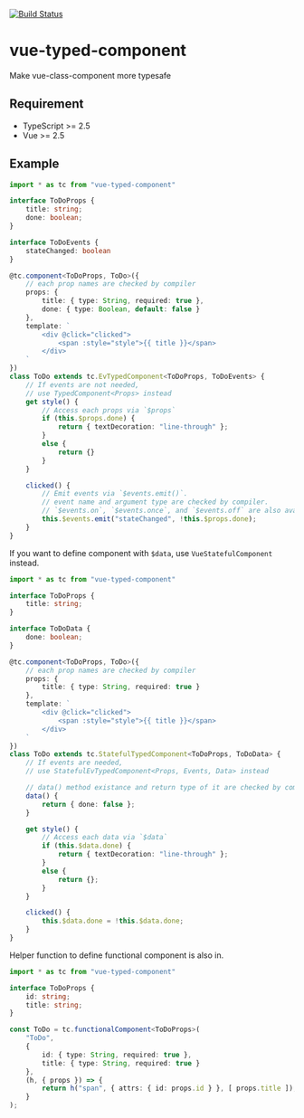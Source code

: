 [![Build Status](https://travis-ci.org/wonderful-panda/vue-typed-component.svg?branch=master)](https://travis-ci.org/wonderful-panda/vue-typed-component)

# vue-typed-component
Make vue-class-component more typesafe

## Requirement
- TypeScript >= 2.5
- Vue >= 2.5

## Example

```typescript
import * as tc from "vue-typed-component"

interface ToDoProps {
    title: string;
    done: boolean;
}

interface ToDoEvents {
    stateChanged: boolean
}

@tc.component<ToDoProps, ToDo>({
    // each prop names are checked by compiler
    props: {
        title: { type: String, required: true },
        done: { type: Boolean, default: false }
    },
    template: `
        <div @click="clicked">
            <span :style="style">{{ title }}</span>
        </div>
    `
})
class ToDo extends tc.EvTypedComponent<ToDoProps, ToDoEvents> {
    // If events are not needed,
    // use TypedComponent<Props> instead
    get style() {
        // Access each props via `$props`
        if (this.$props.done) {
            return { textDecoration: "line-through" };
        }
        else {
            return {}
        }
    }

    clicked() {
        // Emit events via `$events.emit()`.
        // event name and argument type are checked by compiler.
        // `$events.on`, `$events.once`, and `$events.off` are also available.
        this.$events.emit("stateChanged", !this.$props.done);
    }
}
```

If you want to define component with `$data`, use `VueStatefulComponent` instead.

```typescript
import * as tc from "vue-typed-component"

interface ToDoProps {
    title: string;
}

interface ToDoData {
    done: boolean;
}

@tc.component<ToDoProps, ToDo>({
    // each prop names are checked by compiler
    props: {
        title: { type: String, required: true }
    },
    template: `
        <div @click="clicked">
            <span :style="style">{{ title }}</span>
        </div>
    `
})
class ToDo extends tc.StatefulTypedComponent<ToDoProps, ToDoData> {
    // If events are needed,
    // use StatefulEvTypedComponent<Props, Events, Data> instead

    // data() method existance and return type of it are checked by compiler
    data() {
        return { done: false };
    }

    get style() {
        // Access each data via `$data`
        if (this.$data.done) {
            return { textDecoration: "line-through" };
        }
        else {
            return {};
        }
    }

    clicked() {
        this.$data.done = !this.$data.done;
    }
}
```

Helper function to define functional component is also in.

```typescript
import * as tc from "vue-typed-component"

interface ToDoProps {
    id: string;
    title: string;
}

const ToDo = tc.functionalComponent<ToDoProps>(
    "ToDo",
    {
        id: { type: String, required: true },
        title: { type: String, required: true }
    },
    (h, { props }) => {
        return h("span", { attrs: { id: props.id } }, [ props.title ]);
    }
);
```
